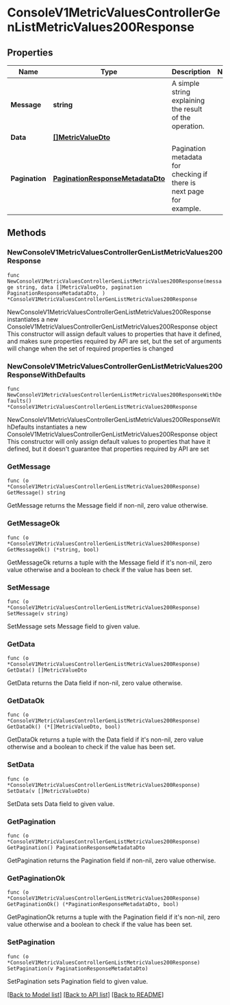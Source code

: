 # ConsoleV1MetricValuesControllerGenListMetricValues200Response

## Properties

Name | Type | Description | Notes
------------ | ------------- | ------------- | -------------
**Message** | **string** | A simple string explaining the result of the operation. | 
**Data** | [**[]MetricValueDto**](MetricValueDto.md) |  | 
**Pagination** | [**PaginationResponseMetadataDto**](PaginationResponseMetadataDto.md) | Pagination metadata for checking if there is next page for example. | 

## Methods

### NewConsoleV1MetricValuesControllerGenListMetricValues200Response

`func NewConsoleV1MetricValuesControllerGenListMetricValues200Response(message string, data []MetricValueDto, pagination PaginationResponseMetadataDto, ) *ConsoleV1MetricValuesControllerGenListMetricValues200Response`

NewConsoleV1MetricValuesControllerGenListMetricValues200Response instantiates a new ConsoleV1MetricValuesControllerGenListMetricValues200Response object
This constructor will assign default values to properties that have it defined,
and makes sure properties required by API are set, but the set of arguments
will change when the set of required properties is changed

### NewConsoleV1MetricValuesControllerGenListMetricValues200ResponseWithDefaults

`func NewConsoleV1MetricValuesControllerGenListMetricValues200ResponseWithDefaults() *ConsoleV1MetricValuesControllerGenListMetricValues200Response`

NewConsoleV1MetricValuesControllerGenListMetricValues200ResponseWithDefaults instantiates a new ConsoleV1MetricValuesControllerGenListMetricValues200Response object
This constructor will only assign default values to properties that have it defined,
but it doesn't guarantee that properties required by API are set

### GetMessage

`func (o *ConsoleV1MetricValuesControllerGenListMetricValues200Response) GetMessage() string`

GetMessage returns the Message field if non-nil, zero value otherwise.

### GetMessageOk

`func (o *ConsoleV1MetricValuesControllerGenListMetricValues200Response) GetMessageOk() (*string, bool)`

GetMessageOk returns a tuple with the Message field if it's non-nil, zero value otherwise
and a boolean to check if the value has been set.

### SetMessage

`func (o *ConsoleV1MetricValuesControllerGenListMetricValues200Response) SetMessage(v string)`

SetMessage sets Message field to given value.


### GetData

`func (o *ConsoleV1MetricValuesControllerGenListMetricValues200Response) GetData() []MetricValueDto`

GetData returns the Data field if non-nil, zero value otherwise.

### GetDataOk

`func (o *ConsoleV1MetricValuesControllerGenListMetricValues200Response) GetDataOk() (*[]MetricValueDto, bool)`

GetDataOk returns a tuple with the Data field if it's non-nil, zero value otherwise
and a boolean to check if the value has been set.

### SetData

`func (o *ConsoleV1MetricValuesControllerGenListMetricValues200Response) SetData(v []MetricValueDto)`

SetData sets Data field to given value.


### GetPagination

`func (o *ConsoleV1MetricValuesControllerGenListMetricValues200Response) GetPagination() PaginationResponseMetadataDto`

GetPagination returns the Pagination field if non-nil, zero value otherwise.

### GetPaginationOk

`func (o *ConsoleV1MetricValuesControllerGenListMetricValues200Response) GetPaginationOk() (*PaginationResponseMetadataDto, bool)`

GetPaginationOk returns a tuple with the Pagination field if it's non-nil, zero value otherwise
and a boolean to check if the value has been set.

### SetPagination

`func (o *ConsoleV1MetricValuesControllerGenListMetricValues200Response) SetPagination(v PaginationResponseMetadataDto)`

SetPagination sets Pagination field to given value.



[[Back to Model list]](../README.md#documentation-for-models) [[Back to API list]](../README.md#documentation-for-api-endpoints) [[Back to README]](../README.md)



